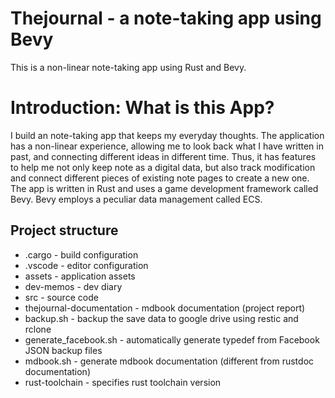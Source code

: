 # Thejournal - a note-taking app using Bevy

This is a non-linear note-taking app using Rust and Bevy.

# Introduction: What is this App?

I build an note-taking app that keeps my everyday thoughts. The application has a non-linear experience, allowing me to look back what I have written in past, and connecting different ideas in different time. Thus, it has features to help me not only keep note as a digital data, but also track modification and connect different pieces of existing note pages to create a new one. The app is written in Rust and uses a game development framework called Bevy. Bevy employs a peculiar data management called ECS.

## Project structure

- .cargo - build configuration
- .vscode - editor configuration
- assets - application assets
- dev-memos - dev diary
- src - source code
- thejournal-documentation - mdbook documentation (project report)
- backup.sh - backup the save data to google drive using restic and rclone
- generate_facebook.sh - automatically generate typedef from Facebook JSON backup files
- mdbook.sh - generate mdbook documentation (different from rustdoc documentation)
- rust-toolchain - specifies rust toolchain version
